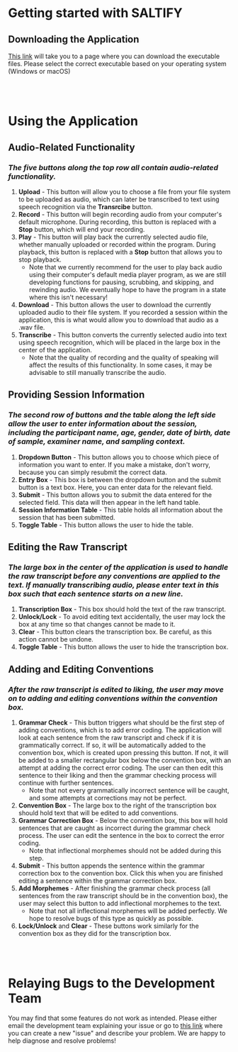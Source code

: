 # Getting started with SALTIFY

## **Downloading the Application**

[This link](https://github.com/oss-slu/SpeechTranscription/releases) will take you to a page where you can download the executable files. Please select the correct executable based on your operating system (Windows or macOS)

<br />
<br />

# Using the Application

## **Audio-Related Functionality**
### _The five buttons along the top row all contain audio-related functionality._
1. **Upload** - This button will allow you to choose a file from your file system to be uploaded as audio, which can later be transcribed to text using speech recognition via the **Transrcibe** button.
2. **Record** - This button will begin recording audio from your computer's default microphone. During recording, this button is replaced with a **Stop** button, which will end your recording.
3. **Play** - This button will play back the currently selected audio file, whether manually uploaded or recorded within the program. During playback, this button is replaced with a **Stop** button that allows you to stop playback.
    * Note that we currently recommend for the user to play back audio using their computer's default media player program, as we are still developing functions for pausing, scrubbing, and skipping, and rewinding audio. We eventually hope to have the program in a state where this isn't necessary!
4. **Download** - This button allows the user to download the currently uploaded audio to their file system. If you recorded a session within the application, this is what would allow you to download that audio as a .wav file.
5. **Transcribe** - This button converts the currently selected audio into text using speech recognition, which will be placed in the large box in the center of the application.
    * Note that the quality of recording and the quality of speaking will affect the results of this functionality. In some cases, it may be advisable to still manually transcribe the audio.

## **Providing Session Information**
### _The second row of buttons and the table along the left side allow the user to enter information about the session, including the participant name, age, gender, date of birth, date of sample, examiner name, and sampling context._

1. **Dropdown Button** - This button allows you to choose which piece of information you want to enter. If you make a mistake, don't worry, because you can simply resubmit the correct data.
2. **Entry Box** - This box is between the dropdown button and the submit button is a text box. Here, you can enter data for the relevant field.
3. **Submit** - This button allows you to submit the data entered for the selected field. This data will then appear in the left hand table.
4. **Session Information Table** - This table holds all information about the session that has been submitted. 
5. **Toggle Table** - This button allows the user to hide the table.

## **Editing the Raw Transcript**
### _The large box in the center of the application is used to handle the raw transcript before any conventions are applied to the text. If manually transcribing audio, please enter text in this box such that each sentence starts on a new line._

1. **Transcription Box** - This box should hold the text of the raw transcript.
2. **Unlock/Lock** - To avoid editing text accidentally, the user may lock the box at any time so that changes cannot be made to it. 
3. **Clear** - This button clears the transcription box. Be careful, as this action cannot be undone.
4. **Toggle Table** - This button allows the user to hide the transcription box.

## **Adding and Editing Conventions**
### _After the raw transcript is edited to liking, the user may move on to adding and editing conventions within the convention box._

1. **Grammar Check** - This button triggers what should be the first step of adding conventions, which is to add error coding. The application will look at each sentence from the raw transcript and check if it is grammatically correct. If so, it will be automatically added to the convention box, which is created upon pressing this button. If not, it will be added to a smaller rectangular box below the convention box, with an attempt at adding the correct error coding. The user can then edit this sentence to their liking and then the grammar checking process will continue with further sentences.
    * Note that not every grammatically incorrect sentence will be caught, and some attempts at corrections may not be perfect.
2. **Convention Box** - The large box to the right of the transcription box should hold text that will be edited to add conventions.
3. **Grammar Correction Box** - Below the convention box, this box will hold sentences that are caught as incorrect during the grammar check process. The user can edit the sentence in the box to correct the error coding.
    * Note that inflectional morphemes should not be added during this step.
4. **Submit** - This button appends the sentence within the grammar correction box to the convention box. Click this when you are finished editing a sentence within the grammar correction box.
5. **Add Morphemes** - After finishing the grammar check process (all sentences from the raw transcript should be in the convention box), the user may select this button to add inflectional morphemes to the text.
    * Note that not all inflectional morphemes will be added perfectly. We hope to resolve bugs of this type as quickly as possible.
6. **Lock/Unlock** and **Clear** - These buttons work similarly for the convention box as they did for the transcription box.

<br />
<br />

# Relaying Bugs to the Development Team

You may find that some features do not work as intended. Please either email the development team explaining your issue or go to [this link](https://github.com/oss-slu/SpeechTranscription/issues) where you can create a new "issue" and describe your problem. We are happy to help diagnose and resolve problems!
